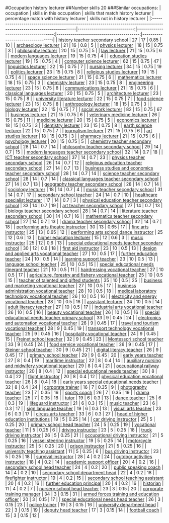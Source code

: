 #Occupation history lecturer
##Number skills 20
###Similar occupations:
| occupation                                                                                                            |   skills in this occupation |   skills that match history lecturer |   percentage match with history lecturer |   skills not in history lecturer |
|:----------------------------------------------------------------------------------------------------------------------|----------------------------:|-------------------------------------:|-----------------------------------------:|---------------------------------:|
| [history teacher secondary school](history_teacher_secondary_school.md)                                               |                          27 |                                   17 |                                     0.85 |                               10 |
| [archaeology lecturer](archaeology_lecturer.md)                                                                       |                          21 |                                   16 |                                     0.8  |                                5 |
| [physics lecturer](physics_lecturer.md)                                                                               |                          18 |                                   15 |                                     0.75 |                                3 |
| [philosophy lecturer](philosophy_lecturer.md)                                                                         |                          20 |                                   15 |                                     0.75 |                                5 |
| [law lecturer](law_lecturer.md)                                                                                       |                          21 |                                   15 |                                     0.75 |                                6 |
| [modern languages lecturer](modern_languages_lecturer.md)                                                             |                          19 |                                   15 |                                     0.75 |                                4 |
| [education studies lecturer](education_studies_lecturer.md)                                                           |                          19 |                                   15 |                                     0.75 |                                4 |
| [computer science lecturer](computer_science_lecturer.md)                                                             |                          62 |                                   15 |                                     0.75 |                               47 |
| [linguistics lecturer](linguistics_lecturer.md)                                                                       |                          22 |                                   15 |                                     0.75 |                                7 |
| [nursing lecturer](nursing_lecturer.md)                                                                               |                          34 |                                   15 |                                     0.75 |                               19 |
| [politics lecturer](politics_lecturer.md)                                                                             |                          23 |                                   15 |                                     0.75 |                                8 |
| [religious studies lecturer](religious_studies_lecturer.md)                                                           |                          19 |                                   15 |                                     0.75 |                                4 |
| [space science lecturer](space_science_lecturer.md)                                                                   |                          21 |                                   15 |                                     0.75 |                                6 |
| [mathematics lecturer](mathematics_lecturer.md)                                                                       |                          18 |                                   15 |                                     0.75 |                                3 |
| [chemistry lecturer](chemistry_lecturer.md)                                                                           |                          23 |                                   15 |                                     0.75 |                                8 |
| [engineering lecturer](engineering_lecturer.md)                                                                       |                          23 |                                   15 |                                     0.75 |                                8 |
| [communications lecturer](communications_lecturer.md)                                                                 |                          21 |                                   15 |                                     0.75 |                                6 |
| [classical languages lecturer](classical_languages_lecturer.md)                                                       |                          20 |                                   15 |                                     0.75 |                                5 |
| [architecture lecturer](architecture_lecturer.md)                                                                     |                          23 |                                   15 |                                     0.75 |                                8 |
| [university literature lecturer](university_literature_lecturer.md)                                                   |                          22 |                                   15 |                                     0.75 |                                7 |
| [food science lecturer](food_science_lecturer.md)                                                                     |                          23 |                                   15 |                                     0.75 |                                8 |
| [anthropology lecturer](anthropology_lecturer.md)                                                                     |                          18 |                                   15 |                                     0.75 |                                3 |
| [biology lecturer](biology_lecturer.md)                                                                               |                          22 |                                   15 |                                     0.75 |                                7 |
| [social work lecturer](social_work_lecturer.md)                                                                       |                          82 |                                   15 |                                     0.75 |                               67 |
| [business lecturer](business_lecturer.md)                                                                             |                          21 |                                   15 |                                     0.75 |                                6 |
| [veterinary medicine lecturer](veterinary_medicine_lecturer.md)                                                       |                          26 |                                   15 |                                     0.75 |                               11 |
| [medicine lecturer](medicine_lecturer.md)                                                                             |                          20 |                                   15 |                                     0.75 |                                5 |
| [economics lecturer](economics_lecturer.md)                                                                           |                          18 |                                   15 |                                     0.75 |                                3 |
| [dentistry lecturer](dentistry_lecturer.md)                                                                           |                          23 |                                   15 |                                     0.75 |                                8 |
| [earth science lecturer](earth_science_lecturer.md)                                                                   |                          22 |                                   15 |                                     0.75 |                                7 |
| [journalism lecturer](journalism_lecturer.md)                                                                         |                          21 |                                   15 |                                     0.75 |                                6 |
| [art studies lecturer](art_studies_lecturer.md)                                                                       |                          18 |                                   15 |                                     0.75 |                                3 |
| [pharmacy lecturer](pharmacy_lecturer.md)                                                                             |                          21 |                                   15 |                                     0.75 |                                6 |
| [psychology lecturer](psychology_lecturer.md)                                                                         |                          20 |                                   15 |                                     0.75 |                                5 |
| [chemistry teacher secondary school](chemistry_teacher_secondary_school.md)                                           |                          28 |                                   14 |                                     0.7  |                               14 |
| [philosophy teacher secondary school](philosophy_teacher_secondary_school.md)                                         |                          29 |                                   14 |                                     0.7  |                               15 |
| [modern languages teacher secondary school](modern_languages_teacher_secondary_school.md)                             |                          32 |                                   14 |                                     0.7  |                               18 |
| [ICT teacher secondary school](ICT_teacher_secondary_school.md)                                                       |                          37 |                                   14 |                                     0.7  |                               23 |
| [physics teacher secondary school](physics_teacher_secondary_school.md)                                               |                          26 |                                   14 |                                     0.7  |                               12 |
| [religious education teacher secondary school](religious_education_teacher_secondary_school.md)                       |                          27 |                                   14 |                                     0.7  |                               13 |
| [business studies and economics teacher secondary school](business_studies_and_economics_teacher_secondary_school.md) |                          28 |                                   14 |                                     0.7  |                               14 |
| [science teacher secondary school](science_teacher_secondary_school.md)                                               |                          28 |                                   14 |                                     0.7  |                               14 |
| [classical languages teacher secondary school](classical_languages_teacher_secondary_school.md)                       |                          27 |                                   14 |                                     0.7  |                               13 |
| [geography teacher secondary school](geography_teacher_secondary_school.md)                                           |                          28 |                                   14 |                                     0.7  |                               14 |
| [sociology lecturer](sociology_lecturer.md)                                                                           |                          18 |                                   14 |                                     0.7  |                                4 |
| [music teacher secondary school](music_teacher_secondary_school.md)                                                   |                          31 |                                   14 |                                     0.7  |                               17 |
| [secondary school teacher](secondary_school_teacher.md)                                                               |                          24 |                                   14 |                                     0.7  |                               10 |
| [healthcare specialist lecturer](healthcare_specialist_lecturer.md)                                                   |                          17 |                                   14 |                                     0.7  |                                3 |
| [physical education teacher secondary school](physical_education_teacher_secondary_school.md)                         |                          33 |                                   14 |                                     0.7  |                               19 |
| [art teacher secondary school](art_teacher_secondary_school.md)                                                       |                          27 |                                   14 |                                     0.7  |                               13 |
| [biology teacher secondary school](biology_teacher_secondary_school.md)                                               |                          28 |                                   14 |                                     0.7  |                               14 |
| [literature teacher secondary school](literature_teacher_secondary_school.md)                                         |                          30 |                                   14 |                                     0.7  |                               16 |
| [mathematics teacher secondary school](mathematics_teacher_secondary_school.md)                                       |                          27 |                                   14 |                                     0.7  |                               13 |
| [drama teacher secondary school](drama_teacher_secondary_school.md)                                                   |                          32 |                                   14 |                                     0.7  |                               18 |
| [performing arts theatre instructor](performing_arts_theatre_instructor.md)                                           |                          30 |                                   13 |                                     0.65 |                               17 |
| [fine arts instructor](fine_arts_instructor.md)                                                                       |                          25 |                                   13 |                                     0.65 |                               12 |
| [performing arts school dance instructor](performing_arts_school_dance_instructor.md)                                 |                          25 |                                   12 |                                     0.6  |                               13 |
| [higher education lecturer](higher_education_lecturer.md)                                                             |                          15 |                                   12 |                                     0.6  |                                3 |
| [music instructor](music_instructor.md)                                                                               |                          25 |                                   12 |                                     0.6  |                               13 |
| [special educational needs teacher secondary school](special_educational_needs_teacher_secondary_school.md)           |                          30 |                                   12 |                                     0.6  |                               18 |
| [first aid instructor](first_aid_instructor.md)                                                                       |                          23 |                                   10 |                                     0.5  |                               13 |
| [design and applied arts vocational teacher](design_and_applied_arts_vocational_teacher.md)                           |                          27 |                                   10 |                                     0.5  |                               17 |
| [further education teacher](further_education_teacher.md)                                                             |                          24 |                                   10 |                                     0.5  |                               14 |
| [learning support teacher](learning_support_teacher.md)                                                               |                          23 |                                   10 |                                     0.5  |                               13 |
| [language school teacher](language_school_teacher.md)                                                                 |                          25 |                                   10 |                                     0.5  |                               15 |
| [special educational needs itinerant teacher](special_educational_needs_itinerant_teacher.md)                         |                          21 |                                   10 |                                     0.5  |                               11 |
| [hairdressing vocational teacher](hairdressing_vocational_teacher.md)                                                 |                          27 |                                   10 |                                     0.5  |                               17 |
| [agriculture, forestry and fishery vocational teacher](agriculture,_forestry_and_fishery_vocational_teacher.md)       |                          25 |                                   10 |                                     0.5  |                               15 |
| [teacher of talented and gifted students](teacher_of_talented_and_gifted_students.md)                                 |                          35 |                                   10 |                                     0.5  |                               25 |
| [business and marketing vocational teacher](business_and_marketing_vocational_teacher.md)                             |                          27 |                                   10 |                                     0.5  |                               17 |
| [business administration vocational teacher](business_administration_vocational_teacher.md)                           |                          28 |                                   10 |                                     0.5  |                               18 |
| [medical laboratory technology vocational teacher](medical_laboratory_technology_vocational_teacher.md)               |                          26 |                                   10 |                                     0.5  |                               16 |
| [electricity and energy vocational teacher](electricity_and_energy_vocational_teacher.md)                             |                          28 |                                   10 |                                     0.5  |                               18 |
| [assistant lecturer](assistant_lecturer.md)                                                                           |                          24 |                                   10 |                                     0.5  |                               14 |
| [adult literacy teacher](adult_literacy_teacher.md)                                                                   |                          27 |                                   10 |                                     0.5  |                               17 |
| [industrial arts vocational teacher](industrial_arts_vocational_teacher.md)                                           |                          26 |                                   10 |                                     0.5  |                               16 |
| [beauty vocational teacher](beauty_vocational_teacher.md)                                                             |                          26 |                                   10 |                                     0.5  |                               16 |
| [special educational needs teacher primary school](special_educational_needs_teacher_primary_school.md)               |                          33 |                                    9 |                                     0.45 |                               24 |
| [electronics and automation vocational teacher](electronics_and_automation_vocational_teacher.md)                     |                          26 |                                    9 |                                     0.45 |                               17 |
| [travel and tourism vocational teacher](travel_and_tourism_vocational_teacher.md)                                     |                          28 |                                    9 |                                     0.45 |                               19 |
| [transport technology vocational teacher](transport_technology_vocational_teacher.md)                                 |                          25 |                                    9 |                                     0.45 |                               16 |
| [hospitality vocational teacher](hospitality_vocational_teacher.md)                                                   |                          24 |                                    9 |                                     0.45 |                               15 |
| [Freinet school teacher](Freinet_school_teacher.md)                                                                   |                          32 |                                    9 |                                     0.45 |                               23 |
| [Montessori school teacher](Montessori_school_teacher.md)                                                             |                          33 |                                    9 |                                     0.45 |                               24 |
| [food service vocational teacher](food_service_vocational_teacher.md)                                                 |                          26 |                                    9 |                                     0.45 |                               17 |
| [Steiner school teacher](Steiner_school_teacher.md)                                                                   |                          30 |                                    9 |                                     0.45 |                               21 |
| [digital literacy teacher](digital_literacy_teacher.md)                                                               |                          26 |                                    9 |                                     0.45 |                               17 |
| [primary school teacher](primary_school_teacher.md)                                                                   |                          29 |                                    9 |                                     0.45 |                               20 |
| [early years teacher](early_years_teacher.md)                                                                         |                          27 |                                    8 |                                     0.4  |                               19 |
| [maritime instructor](maritime_instructor.md)                                                                         |                          22 |                                    8 |                                     0.4  |                               14 |
| [auxiliary nursing and midwifery vocational teacher](auxiliary_nursing_and_midwifery_vocational_teacher.md)           |                          29 |                                    8 |                                     0.4  |                               21 |
| [occupational railway instructor](occupational_railway_instructor.md)                                                 |                          20 |                                    8 |                                     0.4  |                               12 |
| [special educational needs teacher](special_educational_needs_teacher.md)                                             |                          30 |                                    8 |                                     0.4  |                               22 |
| [flight instructor](flight_instructor.md)                                                                             |                          20 |                                    8 |                                     0.4  |                               12 |
| [physical education vocational teacher](physical_education_vocational_teacher.md)                                     |                          26 |                                    8 |                                     0.4  |                               18 |
| [early years special educational needs teacher](early_years_special_educational_needs_teacher.md)                     |                          32 |                                    8 |                                     0.4  |                               24 |
| [corporate trainer](corporate_trainer.md)                                                                             |                          16 |                                    7 |                                     0.35 |                                9 |
| [photography teacher](photography_teacher.md)                                                                         |                          23 |                                    7 |                                     0.35 |                               16 |
| [sports coach](sports_coach.md)                                                                                       |                          26 |                                    7 |                                     0.35 |                               19 |
| [drama teacher](drama_teacher.md)                                                                                     |                          25 |                                    7 |                                     0.35 |                               18 |
| [tutor](tutor.md)                                                                                                     |                          19 |                                    6 |                                     0.3  |                               13 |
| [dance teacher](dance_teacher.md)                                                                                     |                          25 |                                    6 |                                     0.3  |                               19 |
| [lifeguard instructor](lifeguard_instructor.md)                                                                       |                          21 |                                    6 |                                     0.3  |                               15 |
| [music teacher](music_teacher.md)                                                                                     |                          23 |                                    6 |                                     0.3  |                               17 |
| [sign language teacher](sign_language_teacher.md)                                                                     |                          19 |                                    6 |                                     0.3  |                               13 |
| [visual arts teacher](visual_arts_teacher.md)                                                                         |                          23 |                                    6 |                                     0.3  |                               17 |
| [circus arts teacher](circus_arts_teacher.md)                                                                         |                          33 |                                    6 |                                     0.3  |                               27 |
| [head of higher education institutions](head_of_higher_education_institutions.md)                                     |                          19 |                                    5 |                                     0.25 |                               14 |
| [car driving instructor](car_driving_instructor.md)                                                                   |                          25 |                                    5 |                                     0.25 |                               20 |
| [primary school head teacher](primary_school_head_teacher.md)                                                         |                          24 |                                    5 |                                     0.25 |                               19 |
| [vocational teacher](vocational_teacher.md)                                                                           |                          11 |                                    5 |                                     0.25 |                                6 |
| [driving instructor](driving_instructor.md)                                                                           |                          23 |                                    5 |                                     0.25 |                               18 |
| [truck driving instructor](truck_driving_instructor.md)                                                               |                          26 |                                    5 |                                     0.25 |                               21 |
| [occupational driving instructor](occupational_driving_instructor.md)                                                 |                          21 |                                    5 |                                     0.25 |                               16 |
| [vessel steering instructor](vessel_steering_instructor.md)                                                           |                          19 |                                    5 |                                     0.25 |                               14 |
| [motorcycle instructor](motorcycle_instructor.md)                                                                     |                          25 |                                    5 |                                     0.25 |                               20 |
| [prison instructor](prison_instructor.md)                                                                             |                          21 |                                    5 |                                     0.25 |                               16 |
| [university teaching assistant](university_teaching_assistant.md)                                                     |                          11 |                                    5 |                                     0.25 |                                6 |
| [bus driving instructor](bus_driving_instructor.md)                                                                   |                          23 |                                    5 |                                     0.25 |                               18 |
| [survival instructor](survival_instructor.md)                                                                         |                          28 |                                    4 |                                     0.2  |                               24 |
| [outdoor activities instructor](outdoor_activities_instructor.md)                                                     |                          18 |                                    4 |                                     0.2  |                               14 |
| [academic support officer](academic_support_officer.md)                                                               |                          20 |                                    4 |                                     0.2  |                               16 |
| [secondary school head teacher](secondary_school_head_teacher.md)                                                     |                          24 |                                    4 |                                     0.2  |                               20 |
| [public speaking coach](public_speaking_coach.md)                                                                     |                          14 |                                    4 |                                     0.2  |                               10 |
| [secondary school department head](secondary_school_department_head.md)                                               |                          22 |                                    4 |                                     0.2  |                               18 |
| [firefighter instructor](firefighter_instructor.md)                                                                   |                          19 |                                    4 |                                     0.2  |                               15 |
| [secondary school teaching assistant](secondary_school_teaching_assistant.md)                                         |                          20 |                                    4 |                                     0.2  |                               16 |
| [further education principal](further_education_principal.md)                                                         |                          20 |                                    4 |                                     0.2  |                               16 |
| [historian](historian.md)                                                                                             |                          11 |                                    4 |                                     0.2  |                                7 |
| [nursery school head teacher](nursery_school_head_teacher.md)                                                         |                          23 |                                    3 |                                     0.15 |                               20 |
| [corporate training manager](corporate_training_manager.md)                                                           |                          34 |                                    3 |                                     0.15 |                               31 |
| [armed forces training and education officer](armed_forces_training_and_education_officer.md)                         |                          20 |                                    3 |                                     0.15 |                               17 |
| [special educational needs head teacher](special_educational_needs_head_teacher.md)                                   |                          26 |                                    3 |                                     0.15 |                               23 |
| [police trainer](police_trainer.md)                                                                                   |                          19 |                                    3 |                                     0.15 |                               16 |
| [university department head](university_department_head.md)                                                           |                          22 |                                    3 |                                     0.15 |                               19 |
| [deputy head teacher](deputy_head_teacher.md)                                                                         |                          17 |                                    3 |                                     0.15 |                               14 |
| [football coach](football_coach.md)                                                                                   |                          15 |                                    3 |                                     0.15 |                               12 |
